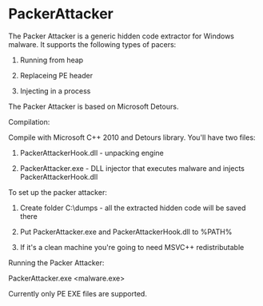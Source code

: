 # PackerAttacker

The Packer Attacker is a generic hidden code extractor for Windows malware. It supports the following types of pacers:

1) Running from heap

2) Replaceing PE header

3) Injecting in a process



The Packer Attacker is based on Microsoft Detours.


Compilation:

Compile with Microsoft C++ 2010 and Detours library. You'll have two files:


1) PackerAttackerHook.dll - unpacking engine

2) PackerAttacker.exe - DLL injector that executes malware and injects PackerAttackerHook.dll


To set up the packer attacker:

1) Create folder C:\dumps - all the extracted hidden code will be saved there

2) Put PackerAttacker.exe and PackerAttackerHook.dll to %PATH%

3) If it's a clean machine you're going to need MSVC++ redistributable


Running the Packer Attacker:

PackerAttacker.exe <malware.exe>


Currently only PE EXE files are supported.
